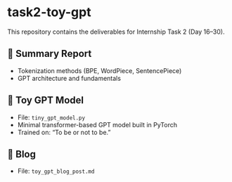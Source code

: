 # task2-toy-gpt
This repository contains the deliverables for Internship Task 2 (Day 16–30).

## 📄 Summary Report
- Tokenization methods (BPE, WordPiece, SentencePiece)
- GPT architecture and fundamentals

## 🧠 Toy GPT Model
- File: `tiny_gpt_model.py`
- Minimal transformer-based GPT model built in PyTorch
- Trained on: “To be or not to be.”

## 📝 Blog
- File: `toy_gpt_blog_post.md`
